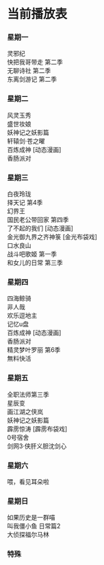 # 当前播放表

### 星期一
灵邪纪  
快把我哥带走 第二季  
无聊诗社 第二季  
东离剑游记 第二季  

### 星期二
风灵玉秀  
盛世妆娘  
妖神记之妖影篇  
轩辕剑·苍之曜  
百炼成神  [动态漫画]  
香肠派对  

### 星期三
白夜玲珑  
择天记 第4季  
幻界王  
国民老公带回家 第四季  
了不起的我们  [动态漫画]  
金光御九界之齐神箓  [金光布袋戏]  
口水良山  
战斗吧歌姬 第一季  
和女儿的日常 第三季  

### 星期四
四海鲸骑  
非人哉  
欢乐逗地主  
记忆u盘  
百炼成神  [动态漫画]  
香肠派对  
精灵梦叶罗丽 第6季  
無料快活  
### 星期五  
全职法师第三季  
星辰变  
画江湖之侠岚  
妖神记之妖影篇  
霹雳惊涛  [霹雳布袋戏]  
0号宿舍  
剑网3·侠肝义胆沈剑心  
### 星期六  
喂，看见耳朵啦  

### 星期日  

如果历史是一群喵  
叫我僵小鱼 日常篇2  
大侦探福尔马林  


### 特殊 
